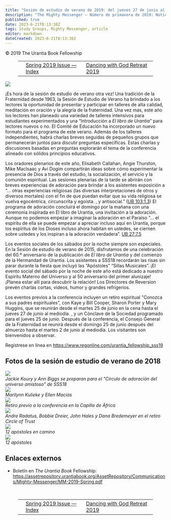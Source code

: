 ```yaml
---
title: "Sesión de estudio de verano de 2019: del jueves 27 de junio al domingo 30 de junio"
description: "The Mighty Messenger — Número de primavera de 2019: Noticias y opiniones para los lectores de El Libro de Urantia"
published: true
date: 2023-6-21T8:13:38Z
tags: Study Groups, Mighty Messenger, article
editor: markdown
dateCreated: 2023-6-21T8:13:38Z
---
```


<p class="v-card v-sheet theme--light grey lighten-3 px-2">© 2019 The Urantia Book Fellowship</p>
<figure class="table chapter-navigator">
  <table>
    <tbody>
      <tr>
        <td>
        </td>
        <td>
        <a href="/en/index/articles_mighty_messenger#spring-2019-issue">
          <span class="mdi mdi-book-open-variant"></span><span class="pl-2">Spring 2019 Issue — Index</span>
        </a>
        </td>
        <td>
        <a href="/en/article/Dancing_with_God_Retreat_2019">
          <span class="pr-2">Dancing with God Retreat 2019</span><span class="mdi mdi-arrow-right-drop-circle"></span>
        </a>
        </td>
      </tr>
    </tbody>
  </table>
</figure>


<figura id="Figura_1" clase="imagen urantiapedia estilo-imagen-alinear-izquierda">
<img src="/image/article/The_Mighty_Messenger/2019_Spring/001.jpg">
</figura>

¡Es hora de la sesión de estudio de verano otra vez! Una tradición de la Fraternidad desde 1963, la Sesión de Estudio de Verano ha brindado a los lectores la oportunidad de presentar y participar en talleres de alta calidad, meditación en oración y la alegría de la fraternidad. Una vez más, este año los lectores han planeado una variedad de talleres intensivos para estudiantes experimentados y una “Introducción a _El libro de Urantia_” para lectores nuevos o no. El Comité de Educación ha incorporado un nuevo formato para el programa de este verano. Además de los talleres independientes, habrá charlas breves seguidas de pequeños grupos que permanecerán juntos para discutir preguntas específicas. Estas charlas y discusiones basadas en preguntas explorarán el tema de la conferencia alineado con sólidos principios educativos.

Los oradores plenarios de este año, Elisabeth Callahan, Angie Thurston, Mike MacIsaac y Avi Dogim compartirán ideas sobre cómo experimentar la presencia de Dios a través del estudio, la socialización, el servicio y la comunión espiritual. Las sesiones plenarias de la tarde se abrirán con breves experiencias de adoración para brindar a los asistentes exposición a “... otras experiencias religiosas (las diversas interpretaciones de otros y diversos mortales) con el fin de que puedan evitar que su vida religiosa se vuelva egocéntrica, circunscrita y egoísta. , y antisocial.” ([UB 103:1.3](/en/The_Urantia_Book/103#p1_3)) El programa de adoración concluirá el domingo por la mañana con una ceremonia inspirada en El libro de Urantia, una invitación a la adoración. Aunque no podemos empezar a imaginar la adoración en el Paraíso "... el espíritu de ella se puede empezar a apreciar incluso aquí en Urantia, porque los espíritus de los Dioses incluso ahora habitan en ustedes, se ciernen sobre ustedes y los inspiran a la adoración verdadera”. [UB 27:7.5](/es/El_Libro_de_Urantia/27#p7_5)

Los eventos sociales de los sábados por la noche siempre son especiales. En la Sesión de estudio de verano de 2015, disfrutamos de una celebración del 60.º aniversario de la publicación de _El libro de Urantia_ y del comienzo de la Hermandad de Urantia. Los asistentes a SSS18 recordarán las risas sin parar durante la fiesta que incluyó las “Apóstoles” “Sillas Musicales”. ¡El evento social del sábado por la noche de este año está dedicado a nuestro Espíritu Materno del Universo y al 50 aniversario del primer alunizaje! ¡Planea estar allí para descubrir la relación! Los Directores de Reversion prevén charlas cortas, videos, humor y grandes refrigerios.

Los eventos previos a la conferencia incluyen un retiro espiritual "Conozca a sus padres espirituales", con Kaye y Bill Cooper, Sharon Porter y Mary Huggins, que se reunirán desde el martes 25 de junio en la cena hasta el jueves 27 de junio al mediodía. , y un Cónclave de la Sociedad programado para el jueves 25 de junio. Después de la conferencia, el Consejo General de la Fraternidad se reunirá desde el domingo 25 de junio después del almuerzo hasta el martes 2 de junio al mediodía. Los visitantes son bienvenidos a observar.

Regístrese en línea en https://www.regonline.com/urantia_fellowship_sss19

## Fotos de la sesión de estudio de verano de 2018

<figura id="Figura_2" clase="imagen urantiapedia">
<img src="/image/article/The_Mighty_Messenger/2019_Spring/002.jpg">
<figcaption><em>Jackie Koury y Ann Biggs se preparan para el "Círculo de adoración del universo amistoso" de SSS18</em></figcaption>
</figura>

<figura id="Figura_3" clase="imagen urantiapedia">
<img src="/image/article/The_Mighty_Messenger/2019_Spring/003.jpg">
<figcaption><em>Marilynn Kulieke y Ellen Macías</em></figcaption>
</figura>

<figura id="Figura_4" clase="imagen urantiapedia">
<img src="/image/article/The_Mighty_Messenger/2019_Spring/007.jpg">
<figcaption><em>Retiro previo a la conferencia en la Capilla de África</em></figcaption>
</figura>

<figura id="Figura_5" clase="imagen urantiapedia">
<img src="/image/article/The_Mighty_Messenger/2019_Spring/004.jpg">
<figcaption><em>Andre Radatus, Bobbie Dreier, John Hales y Dana Bredemeyer en el retiro Circle of Trust</em></figcaption>
</figura>

<figura id="Figura_6" clase="imagen urantiapedia">
<img src="/image/article/The_Mighty_Messenger/2019_Spring/005.jpg">
<figcaption><em>12 apóstoles en camino</em></figcaption>
</figura>

<figura id="Figura_7" clase="imagen urantiapedia">
<img src="/image/article/The_Mighty_Messenger/2019_Spring/006.jpg">
<figcaption><em>12 apóstoles</em></figcaption>
</figura>

## Enlaces externos

* Boletín en _The Urantia Book_ Fellowship: https://assetrepository.urantiabook.org/AssetRepository/Communications/Mighty-Messenger/MM-2019-Spring.pdf

<br>

<figure class="table chapter-navigator">
  <table>
    <tbody>
      <tr>
        <td>
        </td>
        <td>
        <a href="/en/index/articles_mighty_messenger#spring-2019-issue">
          <span class="mdi mdi-book-open-variant"></span><span class="pl-2">Spring 2019 Issue — Index</span>
        </a>
        </td>
        <td>
        <a href="/en/article/Dancing_with_God_Retreat_2019">
          <span class="pr-2">Dancing with God Retreat 2019</span><span class="mdi mdi-arrow-right-drop-circle"></span>
        </a>
        </td>
      </tr>
    </tbody>
  </table>
</figure>
